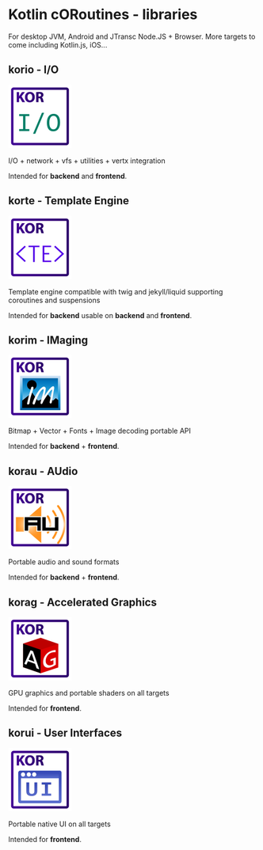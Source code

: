 # Kotlin cORoutines - libraries

For desktop JVM, Android and JTransc Node.JS + Browser.
More targets to come including Kotlin.js, iOS...

## korio - I/O

![](/logos/128/korio.png)

I/O + network + vfs + utilities + vertx integration

Intended for **backend** and **frontend**.

## korte - Template Engine

![](/logos/128/korte.png)

Template engine compatible with twig and jekyll/liquid supporting coroutines and suspensions

Intended for **backend** usable on **backend** and **frontend**.

## korim - IMaging

![](/logos/128/korim.png)

Bitmap + Vector + Fonts + Image decoding portable API

Intended for **backend** + **frontend**.

## korau - AUdio

![](/logos/128/korau.png)

Portable audio and sound formats

Intended for **backend** + **frontend**.

## korag - Accelerated Graphics

![](/logos/128/korag.png)

GPU graphics and portable shaders on all targets

Intended for **frontend**.


## korui - User Interfaces

![](/logos/128/korui.png)

Portable native UI on all targets

Intended for **frontend**.
